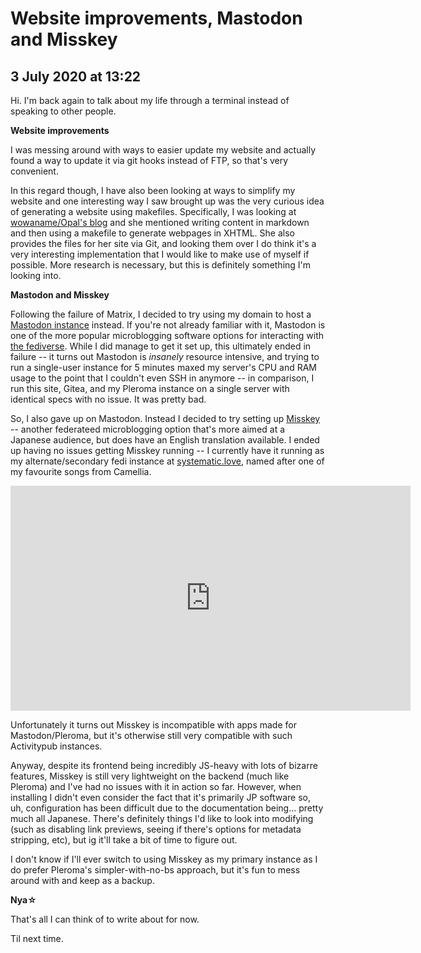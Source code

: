 # Website improvements, Mastodon and Misskey

## 3 July 2020 at 13:22

Hi. I'm back again to talk about my life through a terminal instead of speaking to other people.

**Website improvements**

I was messing around with ways to easier update my website and actually found a way to update it via git hooks instead of FTP, so that's very convenient. 

In this regard though, I have also been looking at ways to simplify my website and one interesting way I saw brought up was the very curious idea of generating a website using makefiles. Specifically, I was looking at [wowaname/Opal's blog](https://wowana.me/blog/wowaname-now-on-git-and-hosted-on-my-laptop.xht) and she mentioned writing content in markdown and then using a makefile to generate webpages in XHTML. She also provides the files for her site via Git, and looking them over I do think it's a very interesting implementation that I would like to make use of myself if possible. More research is necessary, but this is definitely something I'm looking into.

**Mastodon and Misskey**

Following the failure of Matrix, I decided to try using my domain to host a [Mastodon instance](https://joinmastodon.org/) instead. If you're not already familiar with it, Mastodon is one of the more popular microblogging software options for interacting with [the fediverse](https://en.wikipedia.org/wiki/Fediverse). While I did manage to get it set up, this ultimately ended in failure -- it turns out Mastodon is *insanely* resource intensive, and trying to run a single-user instance for 5 minutes maxed my server's CPU and RAM usage to the point that I couldn't even SSH in anymore -- in comparison, I run this site, Gitea, and my Pleroma instance on a single server with identical specs with no issue. It was pretty bad.

So, I also gave up on Mastodon. Instead I decided to try setting up [Misskey](https://join.misskey.page/en/) -- another federateed microblogging option that's more aimed at a Japanese audience, but does have an English translation available. I ended up having no issues getting Misskey running -- I currently have it running as my alternate/secondary fedi instance at [systematic.love](https://systematic.love), named after one of my favourite songs from Camellia.

<iframe id='ivplayer' width='640' height='360' src='https://invidio.us/embed/gWiA9o6fv4U' style='border:none;'></iframe>

Unfortunately it turns out Misskey is incompatible with apps made for Mastodon/Pleroma, but it's otherwise still very compatible with such Activitypub instances. 

Anyway, despite its frontend being incredibly JS-heavy with lots of bizarre features, Misskey is still very lightweight on the backend (much like Pleroma) and I've had no issues with it in action so far. However, when installing I didn't even consider the fact that it's primarily JP software so, uh, configuration has been difficult due to the documentation being... pretty much all Japanese. There's definitely things I'd like to look into modifying (such as disabling link previews, seeing if there's options for metadata stripping, etc), but ig it'll take a bit of time to figure out. 

I don't know if I'll ever switch to using Misskey as my primary instance as I do prefer Pleroma's simpler-with-no-bs approach, but it's fun to mess around with and keep as a backup.

**Nya&#9734;**

That's all I can think of to write about for now.

Til next time.